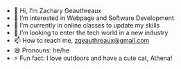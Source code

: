 - 👋 Hi, I’m Zachary Geauthreaux
- 👀 I’m interested in Webpage and Software Development
- 🌱 I’m currently in online classes to update my skills
- 💞️ I’m looking to enter the tech world in a new industry
- 📫 How to reach me, zgeauthreaux@gmail.com
- 😄 Pronouns: he/he
- ⚡ Fun fact: I love outdoors and have a cute cat, Athena!

<!---
ztgeaux13/ztgeaux13 is a ✨ special ✨ repository because its `README.md` (this file) appears on your GitHub profile.
You can click the Preview link to take a look at your changes.
--->
